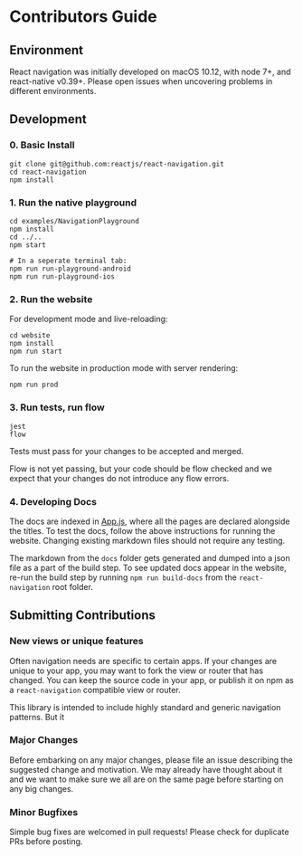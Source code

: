 # Contributors Guide

## Environment

React navigation was initially developed on macOS 10.12, with node 7+, and react-native v0.39+. Please open issues when uncovering problems in different environments.

## Development

### 0. Basic Install

```
git clone git@github.com:reactjs/react-navigation.git
cd react-navigation
npm install
```

### 1. Run the native playground

```
cd examples/NavigationPlayground
npm install
cd ../..
npm start

# In a seperate terminal tab:
npm run run-playground-android
npm run run-playground-ios
```

### 2. Run the website

For development mode and live-reloading:

```
cd website
npm install
npm run start
```

To run the website in production mode with server rendering:

```
npm run prod
```

### 3. Run tests, run flow

```
jest
flow
```

Tests must pass for your changes to be accepted and merged.

Flow is not yet passing, but your code should be flow checked and we expect that your changes do not introduce any flow errors.


### 4. Developing Docs

The docs are indexed in [App.js](https://github.com/reactjs/react-navigation/blob/master/website/src/App.js), where all the pages are declared alongside the titles. To test the docs, follow the above instructions for running the website. Changing existing markdown files should not require any testing.

The markdown from the `docs` folder gets generated and dumped into a json file as a part of the build step. To see updated docs appear in the website, re-run the build step by running `npm run build-docs` from the `react-navigation` root folder.


## Submitting Contributions

### New views or unique features

Often navigation needs are specific to certain apps. If your changes are unique to your app, you may want to fork the view or router that has changed. You can keep the source code in your app, or publish it on npm as a `react-navigation` compatible view or router.

This library is intended to include highly standard and generic navigation patterns. But it

### Major Changes

Before embarking on any major changes, please file an issue describing the suggested change and motivation. We may already have thought about it and we want to make sure we all are on the same page before starting on any big changes.

### Minor Bugfixes

Simple bug fixes are welcomed in pull requests! Please check for duplicate PRs before posting.
